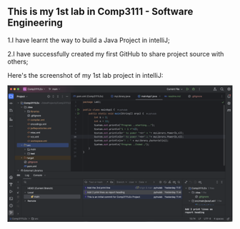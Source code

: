 ## This is my 1st lab in Comp3111 - Software Engineering

1.I have learnt the way to build a Java Project in intelliJ;

2.I have successfully created my first GitHub to share project source with others;

Here's the screenshot of my 1st lab project in intelliJ:

![](../../../comp_lab_1_image.png)